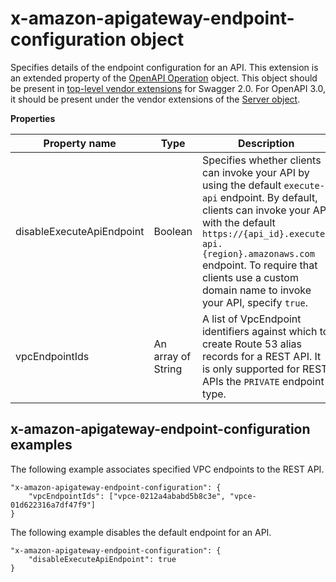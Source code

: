 # x\-amazon\-apigateway\-endpoint\-configuration object<a name="api-gateway-swagger-extensions-endpoint-configuration"></a>

Specifies details of the endpoint configuration for an API\. This extension is an extended property of the [OpenAPI Operation](https://github.com/swagger-api/swagger-spec/blob/master/versions/2.0.md#operationObject) object\. This object should be present in [top\-level vendor extensions](https://github.com/OAI/OpenAPI-Specification/blob/master/versions/2.0.md#vendorExtensions) for Swagger 2\.0\. For OpenAPI 3\.0, it should be present under the vendor extensions of the [Server object](https://github.com/OAI/OpenAPI-Specification/blob/master/versions/3.0.0.md#serverObject)\.


**Properties**  

| Property name | Type | Description | 
| --- | --- | --- | 
| disableExecuteApiEndpoint | Boolean |  Specifies whether clients can invoke your API by using the default `execute-api` endpoint\. By default, clients can invoke your API with the default `https://{api_id}.execute-api.{region}.amazonaws.com` endpoint\. To require that clients use a custom domain name to invoke your API, specify `true`\.  | 
| vpcEndpointIds | An array of String |  A list of VpcEndpoint identifiers against which to create Route 53 alias records for a REST API\. It is only supported for REST APIs the `PRIVATE` endpoint type\.  | 

## x\-amazon\-apigateway\-endpoint\-configuration examples<a name="api-gateway-swagger-extensions-endpoint-configuration-example"></a>

The following example associates specified VPC endpoints to the REST API\.

```
"x-amazon-apigateway-endpoint-configuration": {
    "vpcEndpointIds": ["vpce-0212a4ababd5b8c3e", "vpce-01d622316a7df47f9"]
}
```

The following example disables the default endpoint for an API\.

```
"x-amazon-apigateway-endpoint-configuration": {
    "disableExecuteApiEndpoint": true
}
```